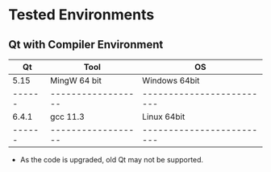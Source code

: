 # Tested Environments

## Qt with Compiler Environment

| Qt     | Tool               | OS                        | 
| ------ | ------------------ | ------------------------- | 
| 5.15   | MingW 64 bit       | Windows 64bit             | 
| ------ | ------------------ | ------------------------- | 
| 6.4.1  | gcc 11.3           | Linux   64bit             | 
| ------ | ------------------ | ------------------------- | 


- As the code is upgraded, old Qt may not be supported.
